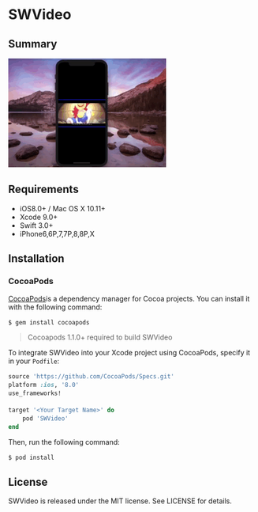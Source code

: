 # SWVideo

## Summary
![image](https://github.com/SimonGitHub123/SWVideo/blob/master/summary.gif)

## Requirements
- iOS8.0+ / Mac OS X 10.11+
- Xcode 9.0+
- Swift 3.0+
- iPhone6,6P,7,7P,8,8P,X 

## Installation
### CocoaPods
[CocoaPods](http://cocoapods.org)is a dependency manager for Cocoa projects. You can install it with the following command:

```bash
$ gem install cocoapods
```
> Cocoapods 1.1.0+ required to build SWVideo

To integrate SWVideo into your Xcode project using CocoaPods, specify it in your `Podfile`:

```ruby
source 'https://github.com/CocoaPods/Specs.git'
platform :ios, '8.0'
use_frameworks!

target '<Your Target Name>' do
    pod 'SWVideo'
end
```

Then, run the following command:

```bash
$ pod install
```




## License
SWVideo is released under the MIT license. See LICENSE for details.